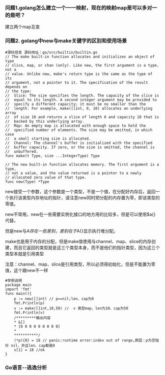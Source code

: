 ### 问题1.golang怎么建立一个一一映射，现在的映射map是可以多对一的是吧？

建立两个map互查

### 问题2. golang中new与make关键字的区别和使用场景

```
#源码信息 源码地址：go/src/builtin/builtin.go
// The make built-in function allocates and initializes an object of type
// slice, map, or chan (only). Like new, the first argument is a type, not a
// value. Unlike new, make's return type is the same as the type of its
// argument, not a pointer to it. The specification of the result depends on
// the type:
//	Slice: The size specifies the length. The capacity of the slice is
//	equal to its length. A second integer argument may be provided to
//	specify a different capacity; it must be no smaller than the
//	length. For example, make([]int, 0, 10) allocates an underlying array
//	of size 10 and returns a slice of length 0 and capacity 10 that is
//	backed by this underlying array.
//	Map: An empty map is allocated with enough space to hold the
//	specified number of elements. The size may be omitted, in which case
//	a small starting size is allocated.
//	Channel: The channel's buffer is initialized with the specified
//	buffer capacity. If zero, or the size is omitted, the channel is
//	unbuffered.
func make(t Type, size ...IntegerType) Type

// The new built-in function allocates memory. The first argument is a type,
// not a value, and the value returned is a pointer to a newly
// allocated zero value of that type.
func new(Type) *Type
```

new接受一个参数，这个参数是一个类型，不是一个值，在分配好内存后，返回一个执行该类型内存地址的指针，请注意new同时把分配的内存置为零，即该类型的零值。

new不常用，new在一些需要实例化接口的地方用的比较多，但是可以使用$a{}代替。

但是new与$A{}存在一些差别，差别在于$A{}显示执行堆分配。

make也是用于内存的分配，但是make值使用与channel、map、slice的内存创建，而且它返回的类型就是这三个类型本身，而不是他们的指针类型，因为这三个类型本就是引用类型

注意：channel、map、slice是引用类型，所以必须得初始化，但是不能置为零值，这个跟new不一样

```
#举例说明
package main
import 'fmt'
func main(){
    p := new([]int) // p==nil;len、cap为0
    fmt.Println(p)
    v := make([]int,10,50) //  v 类型map，len为10，cap为50
    fmt.Println(v)
    /*********输出内容
    * &[]
    * [0 0 0 0 0 0 0 0 0]
    *
    ***********/
    (*p){0} = 18 // panic:runtime error:index out of range,原因：p为空指针 nil，并且len、cap都是0
    v[1] = 18 //ok
}

```



### Go语言--逃逸分析





